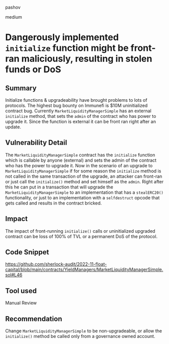 pashov

medium

# Dangerously implemented `initialize` function might be front-ran maliciously, resulting in stolen funds or DoS

## Summary
Initialize functions & upgradeability have brought problems to lots of protocols. The highest bug bounty on Immunefi is $10M uninitialized contract bug. Currently `MarketLiquidityManagerSimple` has an external `initialize` method, that sets the `admin` of the contract who has power to upgrade it. Since the function is external it can be front ran right after an update.

## Vulnerability Detail
The `MarketLiquidityManagerSimple` contract has the `initialize` function which is callable by anyone (external) and sets the admin of the contract who has the power to upgrade it. Now in the scenario of an upgrade to `MarketLiquidityManagerSimple` if for some reason the `initialize` method is not called in the same transaction of the upgrade, an attacker can front-ran or just call the `initialize()` method and set himself as the `admin`. Right after this he can put in a transaction that will upgrade the `MarketLiquidityManagerSimple` to an implementation that has a `stealERC20()` functionality, or just to an implementation with a `selfdestruct` opcode that gets called and results in the contract bricked.

## Impact
The impact of front-running `initialize()` calls or uninitialized upgraded contract can be loss of 100% of TVL or a permanent DoS of the protocol. 

## Code Snippet
https://github.com/sherlock-audit/2022-11-float-capital/blob/main/contracts/YieldManagers/MarketLiquidityManagerSimple.sol#L46
## Tool used

Manual Review

## Recommendation
Change `MarketLiquidityManagerSimple` to be non-upgradeable, or allow the `initialize()` method be called only from a governance owned account.